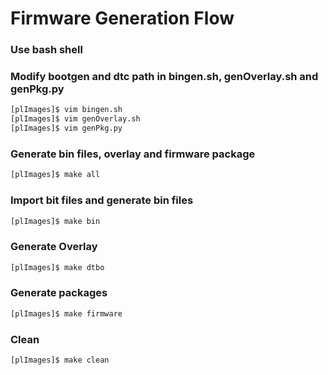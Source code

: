 # Firmware Generation Flow

### Use bash shell
### Modify bootgen and dtc path in bingen.sh, genOverlay.sh and genPkg.py 

```bash
[plImages]$ vim bingen.sh
[plImages]$ vim genOverlay.sh
[plImages]$ vim genPkg.py
```
### Generate bin files, overlay and firmware package

```bash
[plImages]$ make all
```

### Import bit files and generate bin files

```bash
[plImages]$ make bin
```

### Generate Overlay

```bash
[plImages]$ make dtbo
```

### Generate packages

```bash
[plImages]$ make firmware 
```
### Clean

```bash
[plImages]$ make clean
```
